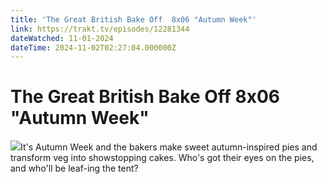 ```yaml
---
title: 'The Great British Bake Off  8x06 "Autumn Week"' 
link: https://trakt.tv/episodes/12281344
dateWatched: 11-01-2024
dateTime: 2024-11-02T02:27:04.000000Z
---
```

# The Great British Bake Off  8x06 "Autumn Week"

![](https://walter-r2.trakt.tv/images/shows/000/174/953/fanarts/thumb/f48429158a.jpg)It's Autumn Week and the bakers make sweet autumn-inspired pies and transform veg into showstopping cakes. Who's got their eyes on the pies, and who'll be leaf-ing the tent?